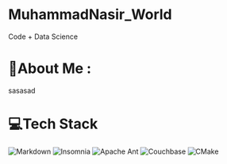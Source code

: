 # MuhammadNasir_World
Code + Data Science
# 💫About Me :
sasasad

# 💻Tech Stack
![Markdown](https://img.shields.io/badge/markdown-%23000000.svg?style=for-the-badge&logo=markdown&logoColor=white) ![Insomnia](https://img.shields.io/badge/Insomnia-black?style=for-the-badge&logo=insomnia&logoColor=5849BE) ![Apache Ant](https://img.shields.io/badge/Apache%20Ant-A81C7D?style=for-the-badge&logo=Apache%20Ant&logoColor=white) ![Couchbase](https://img.shields.io/badge/Couchbase-EA2328?style=for-the-badge&logo=couchbase&logoColor=white) ![CMake](https://img.shields.io/badge/CMake-%23008FBA.svg?style=for-the-badge&logo=cmake&logoColor=white)

